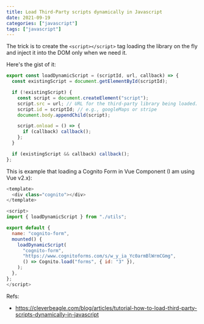 ```yaml
---
title: Load Third-Party scripts dynamically in Javascript
date: 2021-09-19
categories: ["javascript"]
tags: ["javascript"]
---
```


The trick is to create the `<script></script>` tag loading the library on the fly and inject it into the DOM only when we need it.

Here's the gist of it:

```js
export const loadDynamicScript = (scriptId, url, callback) => {
  const existingScript = document.getElementById(scriptId);

  if (!existingScript) {
    const script = document.createElement("script");
    script.src = url; // URL for the third-party library being loaded.
    script.id = scriptId; // e.g., googleMaps or stripe
    document.body.appendChild(script);

    script.onload = () => {
      if (callback) callback();
    };
  }

  if (existingScript && callback) callback();
};
```

This is example that loading a Cognito Form in Vue Component (I am using Vue v2.x):

```js
<template>
  <div class="cognito"></div>
</template>

<script>
import { loadDynamicScript } from "./utils";

export default {
  name: "cognito-form",
  mounted() {
    loadDynamicScript(
      "cognito-form",
      "https://www.cognitoforms.com/s/w_y_ia_Yc0armBlWrmCGmg",
      () => Cognito.load("forms", { id: "3" }),
    );
  },
};
</script>
```

Refs:

- https://cleverbeagle.com/blog/articles/tutorial-how-to-load-third-party-scripts-dynamically-in-javascript
